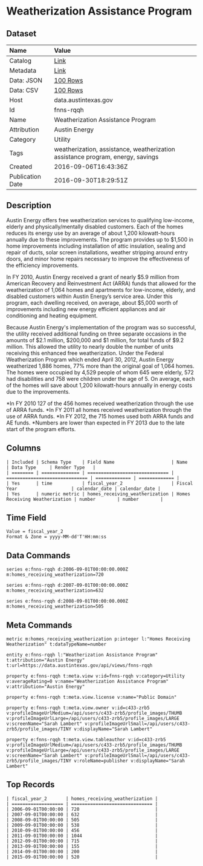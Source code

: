 # Weatherization Assistance Program

## Dataset

| Name | Value |
| :--- | :---- |
| Catalog | [Link](https://catalog.data.gov/dataset/weatherization-assistance-program) |
| Metadata | [Link](https://data.austintexas.gov/api/views/fnns-rqqh) |
| Data: JSON | [100 Rows](https://data.austintexas.gov/api/views/fnns-rqqh/rows.json?max_rows=100) |
| Data: CSV | [100 Rows](https://data.austintexas.gov/api/views/fnns-rqqh/rows.csv?max_rows=100) |
| Host | data.austintexas.gov |
| Id | fnns-rqqh |
| Name | Weatherization Assistance Program |
| Attribution | Austin Energy |
| Category | Utility |
| Tags | weatherization, assistance, weatherization assistance program, energy, savings |
| Created | 2016-09-06T16:43:36Z |
| Publication Date | 2016-09-30T18:29:51Z |

## Description

Austin Energy offers free weatherization services to qualifying low-income, elderly and physically/mentally disabled customers. Each of the homes reduces its energy use by an average of about 1,200 kilowatt-hours annually due to these improvements. The program provides up to $1,500 in home improvements including installation of attic insulation, sealing and repair of ducts, solar screen installations, weather stripping around entry doors, and minor home repairs necessary to improve the effectiveness of the efficiency improvements.

In FY 2010, Austin Energy received a grant of nearly $5.9 million from American Recovery and Reinvestment Act (ARRA) funds that allowed for the weatherization of 1,064 homes and apartments for low-income, elderly, and disabled customers within Austin Energy’s service area. Under this program, each dwelling received, on average, about $5,000 worth of improvements including new energy efficient appliances and air conditioning and heating equipment.

Because Austin Energy's implementation of the program was so successful, the utility received additional funding on three separate occasions in the amounts of $2.1 million, $200,000 and $1 million, for total funds of $9.2 million. This allowed the utility to nearly double the number of units receiving this enhanced free weatherization. 
Under the Federal Weatherization Program which ended April 30, 2012, Austin Energy weatherized  1,886 homes, 77% more than the original goal of 1,064 homes. The homes were occupied by 4,529 people of whom 645 were elderly, 572 had disabilities and 758 were children under the age of 5. On average, each of the homes will save about 1,200 kilowatt-hours annually in energy costs due to the improvements.

*In FY 2010 127 of the 456 homes received weatherization through the use of ARRA funds. 
*In FY 2011 all homes received weatherization through the use of ARRA funds. 
*In FY 2012, the 715 homes used both ARRA funds and AE funds.
*Numbers are lower than expected in FY 2013 due to the late start of the program efforts.

## Columns

```ls
| Included | Schema Type    | Field Name                     | Name                           | Data Type     | Render Type   |
| ======== | ============== | ============================== | ============================== | ============= | ============= |
| Yes      | time           | fiscal_year_2                  | Fiscal Year                    | calendar_date | calendar_date |
| Yes      | numeric metric | homes_receiving_weatherization | Homes Receiving Weatherization | number        | number        |
```

## Time Field

```ls
Value = fiscal_year_2
Format & Zone = yyyy-MM-dd'T'HH:mm:ss
```

## Data Commands

```ls
series e:fnns-rqqh d:2006-09-01T00:00:00.000Z m:homes_receiving_weatherization=720

series e:fnns-rqqh d:2007-09-01T00:00:00.000Z m:homes_receiving_weatherization=632

series e:fnns-rqqh d:2008-09-01T00:00:00.000Z m:homes_receiving_weatherization=505
```

## Meta Commands

```ls
metric m:homes_receiving_weatherization p:integer l:"Homes Receiving Weatherization" t:dataTypeName=number

entity e:fnns-rqqh l:"Weatherization Assistance Program" t:attribution="Austin Energy" t:url=https://data.austintexas.gov/api/views/fnns-rqqh

property e:fnns-rqqh t:meta.view v:id=fnns-rqqh v:category=Utility v:averageRating=0 v:name="Weatherization Assistance Program" v:attribution="Austin Energy"

property e:fnns-rqqh t:meta.view.license v:name="Public Domain"

property e:fnns-rqqh t:meta.view.owner v:id=c433-zrb5 v:profileImageUrlMedium=/api/users/c433-zrb5/profile_images/THUMB v:profileImageUrlLarge=/api/users/c433-zrb5/profile_images/LARGE v:screenName="Sarah Lambert" v:profileImageUrlSmall=/api/users/c433-zrb5/profile_images/TINY v:displayName="Sarah Lambert"

property e:fnns-rqqh t:meta.view.tableauthor v:id=c433-zrb5 v:profileImageUrlMedium=/api/users/c433-zrb5/profile_images/THUMB v:profileImageUrlLarge=/api/users/c433-zrb5/profile_images/LARGE v:screenName="Sarah Lambert" v:profileImageUrlSmall=/api/users/c433-zrb5/profile_images/TINY v:roleName=publisher v:displayName="Sarah Lambert"
```

## Top Records

```ls
| fiscal_year_2       | homes_receiving_weatherization | 
| =================== | ============================== | 
| 2006-09-01T00:00:00 | 720                            | 
| 2007-09-01T00:00:00 | 632                            | 
| 2008-09-01T00:00:00 | 505                            | 
| 2009-09-01T00:00:00 | 538                            | 
| 2010-09-01T00:00:00 | 456                            | 
| 2011-09-01T00:00:00 | 1044                           | 
| 2012-09-01T00:00:00 | 715                            | 
| 2013-09-01T00:00:00 | 155                            | 
| 2014-09-01T00:00:00 | 200                            | 
| 2015-09-01T00:00:00 | 520                            | 
```
